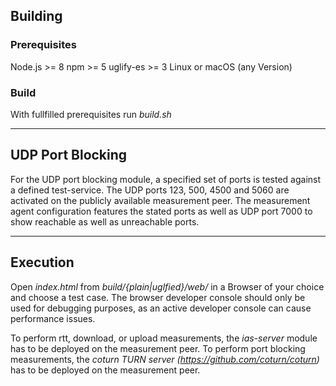 ## Building ##

### Prerequisites ###
Node.js >= 8
npm >= 5
uglify-es >= 3
Linux or macOS (any Version)

### Build ###
With fullfilled prerequisites run *build.sh*

---------------

## UDP Port Blocking

For the UDP port blocking module, a specified set of ports is tested against a defined test-service. The UDP ports 123, 500, 4500 and 5060 are activated on the publicly available measurement peer. The measurement agent configuration features the stated ports as well as UDP port 7000 to show reachable as well as unreachable ports.

---------------

## Execution ##
Open *index.html* from *build/{plain|uglfied}/web/* in a Browser of your choice and choose a test case. The browser developer console should only be used for debugging purposes, as an active developer console can cause performance issues.

To perform rtt, download, or upload measurements, the *ias-server* module has to be deployed on the measurement peer.
To perform port blocking measurements, the *coturn TURN server (https://github.com/coturn/coturn)* has to be deployed on the measurement peer.
